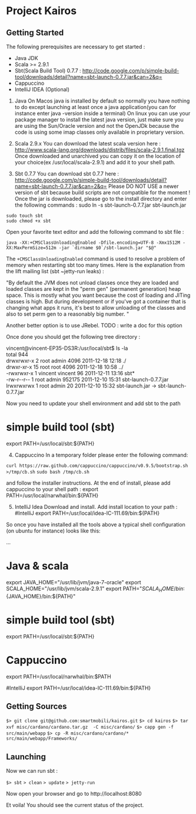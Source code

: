 Project Kairos
==============

Getting Started
---------------
The following prerequisites are necessary to get started :

* Java JDK
* Scala >= 2.9.1
* Sbt(Scala Build Tool) 0.7.7 : http://code.google.com/p/simple-build-tool/downloads/detail?name=sbt-launch-0.7.7.jar&can=2&q=
* Cappuccino
* IntelliJ IDEA (Optional)

1) Java 
On Macos java is installed by default so normally you have nothing to do except launching at least once a java application(you can for instance enter java -version inside a terminal)
On linux you can use your package manager to install the latest java version, just make sure you are
using the Sun/Oracle version and not the OpenJDk because the code is using some imap classes only
available in proprietary version.

2) Scala 2.9.x
You can download the latest scala version here : http://www.scala-lang.org/downloads/distrib/files/scala-2.9.1.final.tgz
Once downloaded and unarchived you can copy it on the location of your choice(ex /usr/local/scala-2.9.1) and add it to your shell path.

3) Sbt 0.7.7
You can download sbt 0.7.7 here : http://code.google.com/p/simple-build-tool/downloads/detail?name=sbt-launch-0.7.7.jar&can=2&q=
Please DO NOT USE a newer version of sbt because build scripts are not compatible for the moment !
Once the jar is downloaded, please go to the install directory and enter the following commands :
sudo ln -s sbt-launch-0.7.7.jar sbt-launch.jar

`sudo touch sbt`  
`sudo chmod +x sbt`  

Open your favorite text editor and add the following command to sbt file :

    java -XX:+CMSClassUnloadingEnabled -Dfile.encoding=UTF-8 -Xmx1512M -XX:MaxPermSize=512m -jar `dirname $0`/sbt-launch.jar "$@"

The `+CMSClassUnloadingEnabled` command is used to resolve a problem of memory when restarting sbt too many times.
Here is the explanation from the lift mailing list (sbt ~jetty-run leaks) :

"By default the JVM does not unload classes once they are loaded and loaded 
classes are kept in the "perm gen" (permanent generation) heap space.  This 
is mostly what you want because the cost of loading and JITing classes is 
high.  But during development or if you've got a container that is changing 
what apps it runs, it's best to allow unloading of the classes and also to 
set perm gen to a reasonably big number. "

Another better option is to use JRebel. TODO : write a doc for this option 

Once done you should get the following tree directory :

vincent@vincent-EP35-DS3R:/usr/local/sbt$ ls -la  
total 944  
drwxrwxr-x  2 root    admin     4096 2011-12-18 12:18 ./  
drwxr-xr-x 15 root    root      4096 2011-12-18 10:58 ../  
-rwxrwxr-x  1 vincent vincent     96 2011-12-11 13:16 sbt*  
-rw-r--r--  1 root    admin   952175 2011-12-10 15:31 sbt-launch-0.7.7.jar  
lrwxrwxrwx  1 root    admin       20 2011-12-10 15:32 sbt-launch.jar -> sbt-launch-0.7.7.jar  

Now you need to update your shell environment and add sbt to the path
# simple build tool (sbt)
export PATH=/usr/local/sbt:${PATH}

4) Cappuccino
In a temporary folder please enter the following command:

`curl https://raw.github.com/cappuccino/cappuccino/v0.9.5/bootstrap.sh >/tmp/cb.sh`
`sudo bash /tmp/cb.sh`

and follow the installer instructions.
At the end of install, please add cappuccino to your shell path :
export PATH=/usr/local/narwhal/bin:${PATH}

5) IntelliJ Idea
Download and install.
Add install location to your path :
#IntelliJ
export PATH=/usr/local/idea-IC-111.69/bin:${PATH}



So once you have installed all the tools above 
a typical shell configuration (on ubuntu for instance) looks like this:

...

# Java & scala
export JAVA_HOME="/usr/lib/jvm/java-7-oracle"
export SCALA_HOME="/usr/lib/jvm/scala-2.9.1"
export PATH="${SCALA_HOME}/bin:${JAVA_HOME}/bin:${PATH}"

# simple build tool (sbt)
export PATH=/usr/local/sbt:${PATH}

# Cappuccino
export PATH=/usr/local/narwhal/bin:$PATH

#IntelliJ
export PATH=/usr/local/idea-IC-111.69/bin:${PATH}

Getting Sources
---------------

`$> git clone git@github.com:smartmobili/kairos.git`
`$> cd kairos`
`$> tar xvf misc/cardano/cardano.tar.gz  -C misc/cardano/`
`$> capp gen -f src/main/webapp`
`$> cp -R misc/cardano/cardano/* src/main/webapp/Frameworks/`



Launching
---------------

Now we can run sbt :

`$> sbt`
`> clean`
`> update`
`> jetty-run`

Now open your browser and go to http://localhost:8080

Et voila! You should see the current status of the project.


